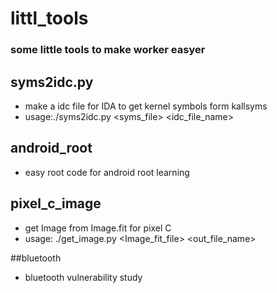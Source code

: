 # littl_tools
### some little tools to make worker easyer

## syms2idc.py
- make a idc file for IDA to get kernel symbols form kallsyms
- usage:./syms2idc.py \<syms\_file\> \<idc\_file\_name>


## android_root
- easy root code for android root learning

## pixel_c_image
- get Image from Image.fit for pixel C
- usage: ./get_image.py \<Image_fit\_file\> \<out\_file\_name>


##bluetooth
- bluetooth vulnerability study